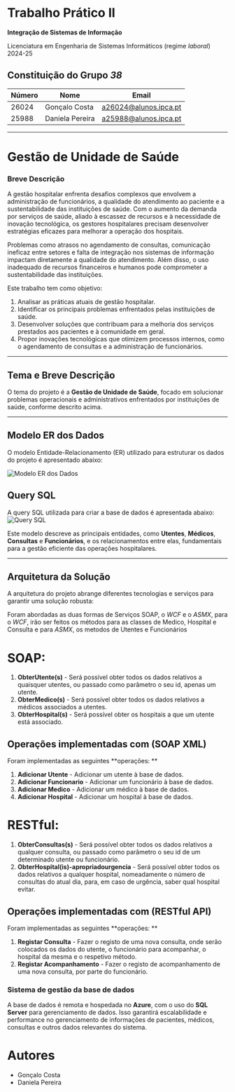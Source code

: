 # Trabalho Prático II
**Integração de Sistemas de Informação**

Licenciatura em Engenharia de Sistemas Informáticos (regime *laboral*) 2024-25

## Constituição do Grupo *38*

| Número  | Nome             | Email                 |
|---------|------------------|-----------------------|
| 26024   | Gonçalo Costa    | a26024@alunos.ipca.pt |
| 25988   | Daniela Pereira  | a25988@alunos.ipca.pt |

---

# **Gestão de Unidade de Saúde**

### Breve Descrição
A gestão hospitalar enfrenta desafios complexos que envolvem a administração de funcionários, a qualidade do atendimento ao paciente e a sustentabilidade das instituições de saúde. Com o aumento da demanda por serviços de saúde, aliado à escassez de recursos e à necessidade de inovação tecnológica, os gestores hospitalares precisam desenvolver estratégias eficazes para melhorar a operação dos hospitais.

Problemas como atrasos no agendamento de consultas, comunicação ineficaz entre setores e falta de integração nos sistemas de informação impactam diretamente a qualidade do atendimento. Além disso, o uso inadequado de recursos financeiros e humanos pode comprometer a sustentabilidade das instituições.

Este trabalho tem como objetivo:

1. Analisar as práticas atuais de gestão hospitalar.
2. Identificar os principais problemas enfrentados pelas instituições de saúde.
3. Desenvolver soluções que contribuam para a melhoria dos serviços prestados aos pacientes e à comunidade em geral.
4. Propor inovações tecnológicas que otimizem processos internos, como o agendamento de consultas e a administração de funcionários.

---

## Tema e Breve Descrição
O tema do projeto é a **Gestão de Unidade de Saúde**, focado em solucionar problemas operacionais e administrativos enfrentados por instituições de saúde, conforme descrito acima.

---


## Modelo ER dos Dados

O modelo Entidade-Relacionamento (ER) utilizado para estruturar os dados do projeto é apresentado abaixo:

![Modelo ER dos Dados](https://github.com/ISI2425d/tp02-g38/raw/master/ISI%20TP02.jpg)

## Query SQL

A query SQL utilizada para criar a base de dados é apresentada abaixo:
![Query SQL](https://github.com/ISI2425d/tp02-g38/blob/master/querySQL.png)

Este modelo descreve as principais entidades, como **Utentes**, **Médicos**, **Consultas** e **Funcionários**, e os relacionamentos entre elas, fundamentais para a gestão eficiente das operações hospitalares.

---


## Arquitetura da Solução

A arquitetura do projeto abrange diferentes tecnologias e serviços para garantir uma solução robusta:


Foram abordadas as duas formas de Serviços SOAP, o *WCF* e o *ASMX*, para o *WCF*, irão ser feitos os métodos para as classes de Medico, Hospital e Consulta e para *ASMX*, os metodos de Utentes e Funcionários
# **SOAP:**  
1. **ObterUtente(s)** - Será possível obter todos os dados relativos a quaisquer utentes, ou passado como parâmetro o seu id, apenas um utente.  
2. **ObterMedico(s)** - Será possível obter todos os dados relativos a médicos associados a utentes.  
3. **ObterHospital(s)** - Será possível obter os hospitais a que um utente está associado.

## Operações implementadas com (SOAP XML)

Foram implementadas as seguintes **operações: **  
1. **Adicionar Utente** - Adicionar um utente à base de dados.  
2. **Adicionar Funcionario** - Adicionar um funcionário à base de dados.  
3. **Adicionar Medico** - Adicionar um médico à base de dados.  
4. **Adicionar Hospital** - Adicionar um hospital à base de dados.  


# **RESTful:**  
1. **ObterConsultas(s)** - Será possível obter todos os dados relativos a qualquer consulta, ou passado como parâmetro o seu id de um determinado utente ou funcionário.  
2. **ObterHospital(is)-apropriadourgencia** - Será possível obter todos os dados relativos a qualquer hospital, nomeadamente o número de consultas do atual dia, para, em caso de urgência, saber qual hospital evitar.


## Operações implementadas com (RESTful API)

Foram implementadas as seguintes **operações: **  
1. **Registar Consulta** - Fazer o registo de uma nova consulta, onde serão colocados os dados do utente, o funcionário para acompanhar, o hospital da mesma e o respetivo método.  
2. **Registar Acompanhamento** - Fazer o registo de acompanhamento de uma nova consulta, por parte do funcionário.



### Sistema de gestão da base de dados

A base de dados é remota e hospedada no **Azure**, com o uso do **SQL Server** para gerenciamento de dados. Isso garantirá escalabilidade e performance no gerenciamento de informações de pacientes, médicos, consultas e outros dados relevantes do sistema.


# Autores
- Gonçalo Costa
- Daniela Pereira
